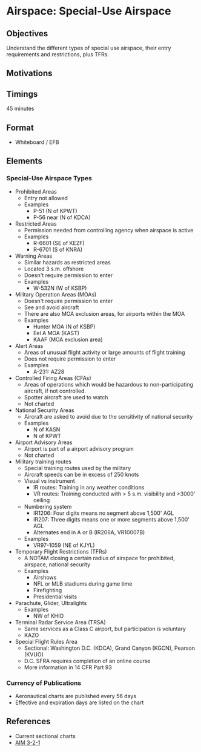 # Airspace: Special-Use Airspace

## Objectives

Understand the different types of special use airspace, their entry requirements and restrictions, plus TFRs.

## Motivations

## Timings

45 minutes

## Format

- Whiteboard / EFB

## Elements

### Special-Use Airspace Types

- Prohibited Areas
  - Entry not allowed
  - Examples
    - P-51 (N of KPWT)
    - P-56 near (N of KDCA)
- Restricted Areas
  - Permission needed from controlling agency when airspace is active
  - Examples
    - R-6601 (SE of KEZF)
    - R-6701 (S of KNRA)
- Warning Areas
  - Similar hazards as restricted areas
  - Located 3 s.m. offshore
  - Doesn't require permission to enter
  - Examples
    - W-532N (W of KSBP)
- Military Operation Areas (MOAs)
  - Doesn't require permission to enter
  - See and avoid aircraft
  - There are also MOA exclusion areas, for airports within the MOA
  - Examples
    - Hunter MOA (N of KSBP)
    - Eel A MOA (KAST)
    - KAAF (MOA exclusion area)
- Alert Areas
  - Areas of unusual flight activity or large amounts of flight training
  - Does not require permission to enter
  - Examples
    - A-231: AZ28
- Controlled Firing Areas (CFAs)
  - Areas of operations which would be hazardous to non-participating aircraft, if not controlled.
  - Spotter aircraft are used to watch
  - Not charted
- National Security Areas
  - Aircraft are asked to avoid due to the sensitivity of national security
  - Examples
    - N of KASN
    - N of KPWT
- Airport Advisory Areas
  - Airport is part of a airport advisory program
  - Not charted
- Military training routes
  - Special training routes used by the military
  - Aircraft speeds can be in excess of 250 knots
  - Visual vs instrument
    - IR routes: Training in any weather conditions
    - VR routes: Training conducted with > 5 s.m. visibility and >3000' ceiling
  - Numbering system
    - IR1206: Four digits means no segment above 1,500' AGL
    - IR207: Three digits means one or more segments above 1,500' AGL
    - Alternates end in A or B (IR206A, VR10007B)
  - Examples
    - VR97-1059 (NE of KJYL)
- Temporary Flight Restrictions (TFRs)
  - A NOTAM closing a certain radius of airspace for prohibited, airspace, national security
  - Examples
    - Airshows
    - NFL or MLB stadiums during game time
    - Firefighting
    - Presidential visits
- Parachute, Glider, Ultralights
  - Examples
    - NW of KHIO
- Terminal Radar Service Area (TRSA)
  - Same services as a Class C airport, but participation is voluntary
  - KAZO
- Special Flight Rules Area
  - Sectional: Washington D.C. (KDCA), Grand Canyon (KGCN), Pearson (KVUO)
  - D.C. SFRA requires completion of an online course
  - More information in 14 CFR Part 93

### Currency of Publications

- Aeronautical charts are published every 56 days
- Effective and expiration days are listed on the chart

## References

- Current sectional charts
- [AIM 3-2-1](/_references/AIM/3-2-1)
